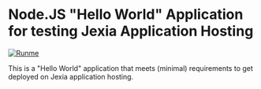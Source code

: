 # Node.JS "Hello World" Application for testing Jexia Application Hosting

[![Runme](https://runme.io/static/button.svg)](https://runme.io/runme?repo_url=https://github.com/jexia/test-node-app.git&repo_branch=master&docker_image=velp/test-node-app:latest)

This is a "Hello World" application that meets (minimal) requirements to get deployed on Jexia application hosting.
